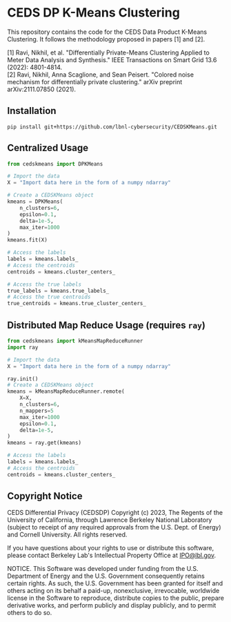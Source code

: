 # CEDS DP K-Means Clustering

This repository contains the code for the CEDS Data Product K-Means Clustering. It follows the methodology proposed in papers [1] and [2].

[1] Ravi, Nikhil, et al. "Differentially Private-Means Clustering Applied to Meter Data Analysis and Synthesis." IEEE Transactions on Smart Grid 13.6 (2022): 4801-4814.  
[2] Ravi, Nikhil, Anna Scaglione, and Sean Peisert. "Colored noise mechanism for differentially private clustering." arXiv preprint arXiv:2111.07850 (2021).

## Installation
```shell
pip install git+https://github.com/lbnl-cybersecurity/CEDSKMeans.git
```

## Centralized Usage
```python
from cedskmeans import DPKMeans

# Import the data
X = "Import data here in the form of a numpy ndarray"

# Create a CEDSKMeans object
kmeans = DPKMeans(
    n_clusters=6,
    epsilon=0.1,
    delta=1e-5,
    max_iter=1000
)
kmeans.fit(X)

# Access the labels
labels = kmeans.labels_
# Access the centroids
centroids = kmeans.cluster_centers_

# Access the true labels
true_labels = kmeans.true_labels_
# Access the true centroids
true_centroids = kmeans.true_cluster_centers_
```

## Distributed Map Reduce Usage (requires `ray`)
```python
from cedskmeans import kMeansMapReduceRunner
import ray

# Import the data
X = "Import data here in the form of a numpy ndarray"

ray.init()
# Create a CEDSKMeans object
kmeans = kMeansMapReduceRunner.remote(
    X=X,
    n_clusters=6,
    n_mappers=5
    max_iter=1000
    epsilon=0.1, 
    delta=1e-5, 
)
kmeans = ray.get(kmeans)

# Access the labels
labels = kmeans.labels_ 
# Access the centroids
centroids = kmeans.cluster_centers_
```

## Copyright Notice

CEDS Differential Privacy (CEDSDP) Copyright (c) 2023, The Regents of the University of California, through Lawrence Berkeley National Laboratory (subject to receipt of any required approvals from the U.S. Dept. of Energy) and Cornell University. All rights reserved.

If you have questions about your rights to use or distribute this software, please contact Berkeley Lab's Intellectual Property Office at IPO@lbl.gov.

NOTICE.  This Software was developed under funding from the U.S. Department of Energy and the U.S. Government consequently retains certain rights.  As such, the U.S. Government has been granted for itself and others acting on its behalf a paid-up, nonexclusive, irrevocable, worldwide license in the Software to reproduce, distribute copies to the public, prepare derivative works, and perform publicly and display publicly, and to permit others to do so.